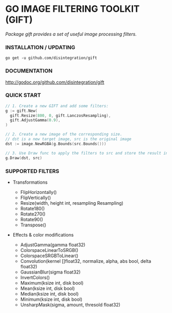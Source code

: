 # GO IMAGE FILTERING TOOLKIT (GIFT)

*Package gift provides a set of useful image processing filters.*


### INSTALLATION / UPDATING

    go get -u github.com/disintegration/gift
  


### DOCUMENTATION

http://godoc.org/github.com/disintegration/gift
  


### QUICK START

```go
// 1. Create a new GIFT and add some filters:
g := gift.New(
  gift.Resize(800, 0, gift.LanczosResampling),
  gift.AdjustGamma(0.9),
)

// 2. Create a new image of the corresponding size.
// dst is a new target image, src is the original image
dst := image.NewRGBA(g.Bounds(src.Bounds()))

// 3. Use Draw func to apply the filters to src and store the result in dst:
g.Draw(dst, src)
``` 


### SUPPORTED FILTERS

+ Transformations

    - FlipHorizontally()
    - FlipVertically()
    - Resize(width, height int, resampling Resampling)
    - Rotate180()
    - Rotate270()
    - Rotate90()
    - Transpose()
    
+ Effects & color modifications

    - AdjustGamma(gamma float32)
    - ColorspaceLinearToSRGB()
    - ColorspaceSRGBToLinear()
    - Convolution(kernel []float32, normalize, alpha, abs bool, delta float32)
    - GaussianBlur(sigma float32)
    - InvertColors()
    - Maximum(ksize int, disk bool)
    - Mean(ksize int, disk bool)
    - Median(ksize int, disk bool)
    - Minimum(ksize int, disk bool)
    - UnsharpMask(sigma, amount, thresold float32)

